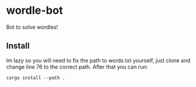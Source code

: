 # wordle-bot
Bot to solve wordles!
## Install
Im lazy so you will need to fix the path to words.txt yourself, just clone and change line 76 to the correct path. After that you can run:
```
cargo install --path .
```

